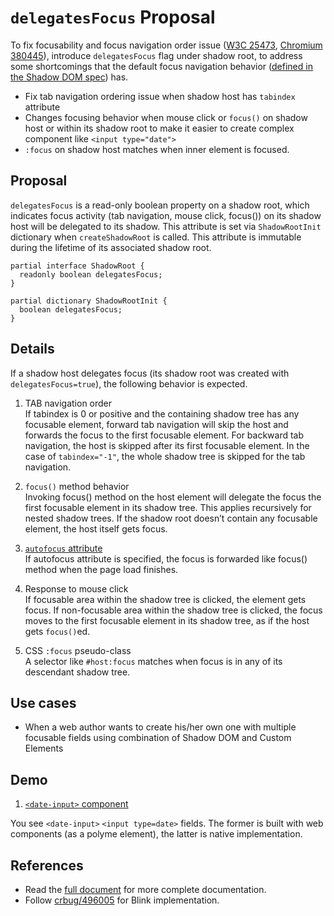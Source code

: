 # ```delegatesFocus``` Proposal

To fix focusability and focus navigation order issue ([W3C 25473](https://www.w3.org/Bugs/Public/show_bug.cgi?id=25473), [Chromium 380445](https://code.google.com/p/chromium/issues/detail?id=380445)), introduce ```delegatesFocus``` flag under shadow root, to address some shortcomings that
the default focus navigation behavior ([defined in the Shadow DOM spec](https://w3c.github.io/webcomponents/spec/shadow/#focus-navigation)) has.

- Fix tab navigation ordering issue when shadow host has ```tabindex``` attribute
- Changes focusing behavior when mouse click or `focus()` on shadow host or within its shadow root to make it easier to create complex component like ```<input type="date">```
- ```:focus``` on shadow host matches when inner element is focused.

## Proposal

`delegatesFocus` is a read-only boolean property on a shadow root, which indicates focus activity (tab navigation, mouse click, focus()) on its shadow host will be delegated to its shadow.  This attribute is set via ```ShadowRootInit``` dictionary when ```createShadowRoot``` is called.  This attribute is immutable during the lifetime of its associated shadow root.

```WebIDL
partial interface ShadowRoot {
  readonly boolean delegatesFocus;
}

partial dictionary ShadowRootInit {
  boolean delegatesFocus;
}
```

## Details

If a shadow host delegates focus (its shadow root was created with `delegatesFocus=true`), the following behavior is expected.

1. TAB navigation order<br>
If tabindex is 0 or positive and the containing shadow tree has any focusable element, forward tab navigation will skip the host and forwards the focus to the first focusable element.
For backward tab navigation, the host is skipped after its first focusable element.
In the case of ```tabindex="-1"```, the whole shadow tree is skipped for the tab navigation.

2. `focus()` method behavior<br>
Invoking focus() method on the host element will delegate the focus the first focusable element in its shadow tree. This applies recursively for nested shadow trees. If the shadow root doesn’t contain any focusable element, the host itself gets focus.

3. [`autofocus` attribute](https://html.spec.whatwg.org/multipage/forms.html#autofocusing-a-form-control:-the-autofocus-attribute)<br>
If autofocus attribute is specified, the focus is forwarded like focus() method when the page load finishes.

4. Response to mouse click<br>
If focusable area within the shadow tree is clicked, the element gets focus. If non-focusable area within the shadow tree is clicked, the focus moves to the first focusable element in its shadow tree, as if the host gets ```focus()```ed.

5. CSS `:focus` pseudo-class<br>
A selector like `#host:focus` matches when focus is in any of its descendant shadow tree.


## Use cases

- When a web author wants to create his/her own one with multiple focusable fields using combination of Shadow DOM and Custom Elements


## Demo

1. [```<date-input>``` component](https://takayoshikochi.github.io/tabindex-focus-navigation-explainer/demo/date-input.html)

You see ```<date-input>``` ```<input type=date>``` fields.  The former is built with web components (as a polyme element), the latter is native implementation.

## References
- Read the [full document](https://github.com/TakayoshiKochi/tabindex-focus-navigation-explainer/blob/master/README.md) for more complete documentation.
- Follow [crbug/496005](http://crbug.com/496005) for Blink implementation.
